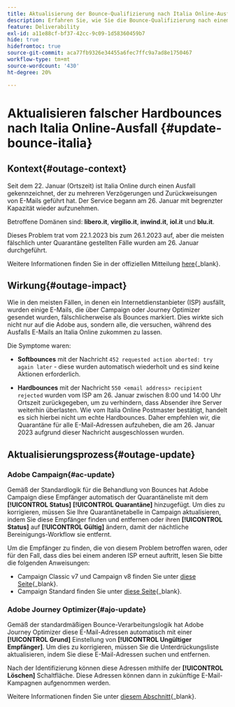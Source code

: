 ```yaml
---
title: Aktualisierung der Bounce-Qualifizierung nach Italia Online-Ausfall
description: Erfahren Sie, wie Sie die Bounce-Qualifizierung nach einem Online-Ausfall von Italia aktualisieren
feature: Deliverability
exl-id: a11e88cf-bf37-42cc-9c09-1d58360459b7
hide: true
hidefromtoc: true
source-git-commit: aca77fb9326e34455a6fec7ffc9a7ad8e1750467
workflow-type: tm+mt
source-wordcount: '430'
ht-degree: 20%

---
```


# Aktualisieren falscher Hardbounces nach Italia Online-Ausfall {#update-bounce-italia}

## Kontext{#outage-context}

Seit dem 22. Januar (Ortszeit) ist Italia Online durch einen Ausfall gekennzeichnet, der zu mehreren Verzögerungen und Zurückweisungen von E-Mails geführt hat. Der Service begann am 26. Januar mit begrenzter Kapazität wieder aufzunehmen.

Betroffene Domänen sind: **libero.it**, **virgilio.it**, **inwind.it**, **iol.it** und **blu.it**.

Dieses Problem trat vom 22.1.2023 bis zum 26.1.2023 auf, aber die meisten fälschlich unter Quarantäne gestellten Fälle wurden am 26. Januar durchgeführt.

Weitere Informationen finden Sie in der offiziellen Mitteilung [here](https://tecnologia.libero.it/avviato-il-ritorno-online-di-libero-mail-e-virgilio-mail-66832){_blank}.


## Wirkung{#outage-impact}

Wie in den meisten Fällen, in denen ein Internetdienstanbieter (ISP) ausfällt, wurden einige E-Mails, die über Campaign oder Journey Optimizer gesendet wurden, fälschlicherweise als Bounces markiert. Dies wirkte sich nicht nur auf die Adobe aus, sondern alle, die versuchen, während des Ausfalls E-Mails an Italia Online zukommen zu lassen.

Die Symptome waren:

* **Softbounces** mit der Nachricht `452 requested action aborted: try again later` - diese wurden automatisch wiederholt und es sind keine Aktionen erforderlich.

* **Hardbounces** mit der Nachricht `550 <email address> recipient rejected` wurden vom ISP am 26. Januar zwischen 8:00 und 14:00 Uhr Ortszeit zurückgegeben, um zu verhindern, dass Absender ihre Server weiterhin überlasten. Wie vom Italia Online Postmaster bestätigt, handelt es sich hierbei nicht um echte Hardbounces. Daher empfehlen wir, die Quarantäne für alle E-Mail-Adressen aufzuheben, die am 26. Januar 2023 aufgrund dieser Nachricht ausgeschlossen wurden.

## Aktualisierungsprozess{#outage-update}

### Adobe Campaign{#ac-update}

Gemäß der Standardlogik für die Behandlung von Bounces hat Adobe Campaign diese Empfänger automatisch der Quarantäneliste mit dem **[!UICONTROL Status]** **[!UICONTROL Quarantäne]** hinzugefügt. Um dies zu korrigieren, müssen Sie Ihre Quarantänetabelle in Campaign aktualisieren, indem Sie diese Empfänger finden und entfernen oder ihren **[!UICONTROL Status]** auf **[!UICONTROL Gültig]** ändern, damit der nächtliche Bereinigungs-Workflow sie entfernt.

Um die Empfänger zu finden, die von diesem Problem betroffen waren, oder für den Fall, dass dies bei einem anderen ISP erneut auftritt, lesen Sie bitte die folgenden Anweisungen:

* Campaign Classic v7 und Campaign v8 finden Sie unter [diese Seite](https://experienceleague.adobe.com/docs/campaign-classic/using/sending-messages/monitoring-deliveries/understanding-quarantine-management.html?lang=en#unquarantine-bulk){_blank}.
* Campaign Standard finden Sie unter [diese Seite](https://experienceleague.adobe.com/docs/campaign-standard/using/testing-and-sending/monitoring-messages/understanding-quarantine-management.html?lang=en#unquarantine-bulk){_blank}.

### Adobe Journey Optimizer{#ajo-update}

Gemäß der standardmäßigen Bounce-Verarbeitungslogik hat Adobe Journey Optimizer diese E-Mail-Adressen automatisch mit einer **[!UICONTROL Grund]** Einstellung von **[!UICONTROL Ungültiger Empfänger]**. Um dies zu korrigieren, müssen Sie die Unterdrückungsliste aktualisieren, indem Sie diese E-Mail-Adressen suchen und entfernen.

Nach der Identifizierung können diese Adressen mithilfe der **[!UICONTROL Löschen]** Schaltfläche. Diese Adressen können dann in zukünftige E-Mail-Kampagnen aufgenommen werden.

Weitere Informationen finden Sie unter [diesem Abschnitt](https://experienceleague.adobe.com/docs/journey-optimizer/using/configuration/monitor-reputation/manage-suppression-list.html#remove-from-suppression-list){_blank}.


